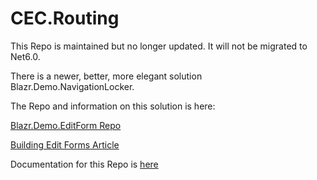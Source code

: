 # CEC.Routing

This Repo is maintained but no longer updated.  It will not be migrated to Net6.0.

There is a newer, better, more elegant solution Blazr.Demo.NavigationLocker.

The Repo and information on this solution is here:

[Blazr.Demo.EditForm Repo](https://github.com/ShaunCurtis/Blazr.Demo.EditForm)

[Building Edit Forms Article](https://shauncurtis.github.io/articles/Building-Edit-Forms.html)

Documentation for this Repo is [here](https://github.com/ShaunCurtis/CEC.Routing/blob/master/CEC-Routing.md)
